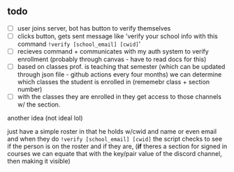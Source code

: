 ## todo

- [ ] user joins server, bot has button to verify themselves
- [ ] clicks button, gets sent message like 'verify your school info with this command `!verify [school_email] [cwid]`'
- [ ] recieves command + communicates with my auth system to verify enrollment (probably through canvas - have to read docs for this)
- [ ] based on classes prof. is teaching that semester (which can be updated through json file - github actions every four months) we can determine which classes the student is enrolled in (rememebr class + section number)
- [ ] with the classes they are enrolled in they get access to those channels w/ the section.

another idea (not ideal lol)


just have a simple roster in that he holds w/cwid and name or even email
and when they do `!verify [school_email] [cwid]` the script checks to see if the person is on the roster and if they are, (**if** theres a section for signed in courses we can equate that with the key/pair value of the discord channel, then making it visible)
